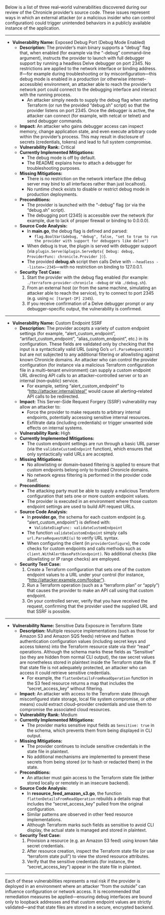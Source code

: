 Below is a list of three real–world vulnerabilities discovered during our review of the Chronicle provider’s source code. These issues represent ways in which an external attacker (or a malicious insider who can control configuration) could trigger unintended behaviors in a publicly available instance of the application.

---

- **Vulnerability Name:** Exposed Debug Port (Debug Mode Enabled)
  - **Description:**
    The provider’s main binary supports a “debug” flag that, when enabled (for example via the “-debug” command–line argument), instructs the provider to launch with full debugger support by running a headless Delve debugger on port 2345. No restrictions are applied to the network interface or binding address. If—for example during troubleshooting or by misconfiguration—this debug mode is enabled in a production (or otherwise internet–accessible) environment, an attacker able to reach the provider’s network port could connect to the debugging interface and interact with the running process.
    - An attacker simply needs to supply the debug flag when starting Terraform (or run the provided “debug.sh” script) so that the provider listens on port 2345. Once the debugger is active, the attacker can connect (for example, with netcat or telnet) and send debugger commands.
  - **Impact:**
    An attacker who gains debugger access can inspect memory, change application state, and even execute arbitrary code within the provider’s process. This may result in disclosure of secrets (credentials, tokens) and lead to full system compromise.
  - **Vulnerability Rank:** Critical
  - **Currently Implemented Mitigations:**
    - The debug mode is off by default.
    - The README explains how to attach a debugger for troubleshooting purposes.
  - **Missing Mitigations:**
    - There is no restriction on the network interface (the debug server may bind to all interfaces rather than just localhost).
    - No runtime check exists to disable or restrict debug mode in production deployments.
  - **Preconditions:**
    - The provider is launched with the “-debug” flag (or via the “debug.sh” script).
    - The debugging port (2345) is accessible over the network (for example, due to lack of proper firewall or binding to 0.0.0.0).
  - **Source Code Analysis:**
    - In **main.go**, the debug flag is defined and parsed:
      - `flag.BoolVar(&debug, "debug", false, "set to true to run the provider with support for debuggers like delve")`
    - When debug is true, the plugin is served with debugger support (via `plugin.Serve(&plugin.ServeOpts{ Debug: debug, ProviderFunc: chronicle.Provider })`).
    - The provided **debug.sh** script then calls Delve with `--headless --listen=:2345`—with no restriction on binding to 127.0.0.1.
  - **Security Test Case:**
    1. Start the provider with the debug flag enabled (for example: `./terraform-provider-chronicle -debug` or via `./debug.sh`).
    2. From an external host (or from the same machine, simulating an attacker able to reach the service), try to connect to port 2345 (e.g. using `nc [target-IP] 2345`).
    3. If you receive confirmation of a Delve debugger prompt or any debugger–specific output, the vulnerability is confirmed.

---

- **Vulnerability Name:** Custom Endpoint SSRF
  - **Description:**
    The provider accepts a variety of custom endpoint settings (for example, “alert_custom_endpoint”, “artifact_custom_endpoint”, “alias_custom_endpoint”, etc.) in its configuration. These fields are validated only by checking that the input is a syntactically valid URL (using Go’s `url.ParseRequestURI`) but are not subjected to any additional filtering or allowlisting against known Chronicle domains. An attacker who can control the provider configuration (for instance via a malicious Terraform configuration file in a multi–tenant environment) can supply a custom endpoint URL directing API calls to an attacker–controlled server or to an internal (non–public) service.
    - For example, setting “alert_custom_endpoint” to “http://attacker.internal/steal” would cause all alerting–related API calls to be redirected.
  - **Impact:**
    This Server–Side Request Forgery (SSRF) vulnerability may allow an attacker to:
    - Force the provider to make requests to arbitrary internal endpoints, potentially accessing sensitive internal resources.
    - Exfiltrate data (including credentials) or trigger unwanted side effects on internal systems.
  - **Vulnerability Rank:** High
  - **Currently Implemented Mitigations:**
    - The custom endpoint settings are run through a basic URL parser (via the `validateCustomEndpoint` function), which ensures that only syntactically valid URLs are accepted.
  - **Missing Mitigations:**
    - No allowlisting or domain–based filtering is applied to ensure that custom endpoints belong only to trusted Chronicle domains.
    - No network egress filtering is performed in the provider code itself.
  - **Preconditions:**
    - The attacking party must be able to supply a malicious Terraform configuration that sets one or more custom endpoint values.
    - The provider is executed in an environment where those custom endpoint settings are used to build API request URLs.
  - **Source Code Analysis:**
    - In **provider.go**, the schema for each custom endpoint (e.g. “alert_custom_endpoint”) is defined with:
      - `ValidateDiagFunc: validateCustomEndpoint`
    - The function `validateCustomEndpoint` simply calls `url.ParseRequestURI(u)` to verify URL syntax.
    - When configuring the client (in `providerConfigure`), the code checks for custom endpoints and calls methods such as `client.WithAlertBasePath(endpoint)`. No additional checks (like allowlisting or IP range checks) are employed.
  - **Security Test Case:**
    1. Create a Terraform configuration that sets one of the custom endpoint values to a URL under your control (for instance, “http://attacker.example.com/foobar”).
    2. Run a Terraform operation (such as a “terraform plan” or “apply”) that causes the provider to make an API call using that custom endpoint.
    3. On your controlled server, verify that you have received the request, confirming that the provider used the supplied URL and that SSRF is possible.

---

- **Vulnerability Name:** Sensitive Data Exposure in Terraform State
  - **Description:**
    Multiple resource implementations (such as those for Amazon S3 and Amazon SQS feeds) retrieve and flatten authentication configuration values (including secret keys and access tokens) into the Terraform resource state via their “read” operations. Although the schema marks these fields as “Sensitive” (so they are hidden from normal CLI output), the raw secret values are nonetheless stored in plaintext inside the Terraform state file. If that state file is not adequately protected, an attacker who can access it could retrieve sensitive credentials.
    - For example, the `flattenDetailsFromReadOperation` function in the S3 feed resource returns a map that includes the “secret_access_key” without filtering.
  - **Impact:**
    An attacker with access to the Terraform state (through misconfigured state storage, local file system compromise, or other means) could extract cloud–provider credentials and use them to compromise the associated cloud resources.
  - **Vulnerability Rank:** Medium
  - **Currently Implemented Mitigations:**
    - The provider marks sensitive input fields as `Sensitive: true` in the schema, which prevents them from being displayed in CLI output.
  - **Missing Mitigations:**
    - The provider continues to include sensitive credentials in the state file in plaintext.
    - No additional mechanisms are implemented to prevent these secrets from being stored (or to hash or redacted them) in the state.
  - **Preconditions:**
    - An attacker must gain access to the Terraform state file (either stored locally or remotely in an insecure backend).
  - **Source Code Analysis:**
    - In **resource_feed_amazon_s3.go**, the function `flattenDetailsFromReadOperation` rebuilds a details map that includes the “secret_access_key” pulled from the original configuration.
    - Similar patterns are observed in other feed resource implementations.
    - Although Terraform marks such fields as sensitive to avoid CLI display, the actual state is managed and stored in plaintext.
  - **Security Test Case:**
    1. Provision a resource (e.g. an Amazon S3 feed) using known fake secret credentials.
    2. After resource creation, inspect the Terraform state file (or use “terraform state pull”) to view the stored resource attributes.
    3. Verify that the sensitive credentials (for instance, the “secret_access_key”) appear in the state file in plaintext.

---

Each of these vulnerabilities represents a real risk if the provider is deployed in an environment where an attacker “from the outside” can influence configuration or network access. It is recommended that remediation measures be applied—ensuring debug interfaces are bound only to loopback addresses and that custom endpoint values are strictly validated—and that state files are stored in a secure, encrypted backend.
